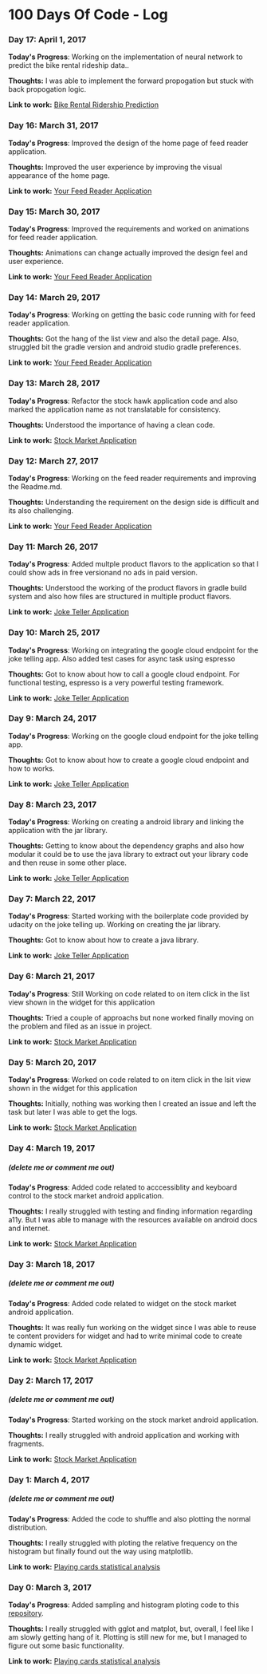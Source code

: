 # 100 Days Of Code - Log

### Day 17: April 1, 2017

**Today's Progress**: Working on the implementation of neural network to predict the bike rental rideship data..

**Thoughts:** I was able to implement the forward propogation but stuck with back propogation logic.

**Link to work:** [Bike Rental Ridership Prediction](https://github.com/krypten/BikeRentalRidershipPrediction)

### Day 16: March 31, 2017

**Today's Progress**: Improved the design of the home page of feed reader application.

**Thoughts:** Improved the user experience by improving the visual appearance of the home page.

**Link to work:** [Your Feed Reader Application](https://github.com/krypten/YourFeedReader)

### Day 15: March 30, 2017

**Today's Progress**: Improved the requirements and worked on animations for feed reader application.

**Thoughts:** Animations can change actually improved the design feel and user experience.

**Link to work:** [Your Feed Reader Application](https://github.com/krypten/YourFeedReader)

### Day 14: March 29, 2017

**Today's Progress**: Working on getting the basic code running with for feed reader application.

**Thoughts:** Got the hang of the list view and also the detail page. Also, struggled bit the gradle version and android studio gradle preferences.

**Link to work:** [Your Feed Reader Application](https://github.com/krypten/YourFeedReader)

### Day 13: March 28, 2017

**Today's Progress**: Refactor the stock hawk application code and also marked the application name as not translatable for consistency.

**Thoughts:** Understood the importance of having a clean code.

**Link to work:** [Stock Market Application](https://github.com/krypten/StockHawk)

### Day 12: March 27, 2017

**Today's Progress**: Working on the feed reader requirements and improving the Readme.md.

**Thoughts:** Understanding the requirement on the design side is difficult and its also challenging. 

**Link to work:** [Your Feed Reader Application](https://github.com/krypten/YourFeedReader)

### Day 11: March 26, 2017

**Today's Progress**: Added multple product flavors to the application so that I could show ads in free versionand no ads in paid version.

**Thoughts:** Understood the working of the product flavors in gradle build system and also how files are structured in multiple product flavors.

**Link to work:** [Joke Teller Application](https://github.com/krypten/JokeTeller)

### Day 10: March 25, 2017

**Today's Progress**: Working on integrating the google cloud endpoint for the joke telling app. Also added test cases for async task using espresso

**Thoughts:** Got to know about how to call a google cloud endpoint. For functional testing, espresso is a very powerful testing framework.

**Link to work:** [Joke Teller Application](https://github.com/krypten/JokeTeller)

### Day 9: March 24, 2017

**Today's Progress**: Working on the google cloud endpoint for the joke telling app.

**Thoughts:** Got to know about how to create a google cloud endpoint and how to works.

**Link to work:** [Joke Teller Application](https://github.com/krypten/JokeTeller)

### Day 8: March 23, 2017

**Today's Progress**: Working on creating a android library and linking the application with the jar library.

**Thoughts:** Getting to know about the dependency graphs and also how modular it could be to use the java library to extract out your library code and then reuse in some other place.

**Link to work:** [Joke Teller Application](https://github.com/krypten/JokeTeller)

### Day 7: March 22, 2017

**Today's Progress**: Started working with the boilerplate code provided by udacity on the joke telling up. Working on creating the jar library.

**Thoughts:** Got to know about how to create a java library. 

**Link to work:** [Joke Teller Application](https://github.com/krypten/JokeTeller)

### Day 6: March 21, 2017

**Today's Progress**: Still Working on code related to on item click in the list view
shown in the widget for this application

**Thoughts:** Tried a couple of approachs but none worked finally moving on the problem and filed as an issue in project.

**Link to work:** [Stock Market Application](https://github.com/krypten/StockHawk)


### Day 5: March 20, 2017

**Today's Progress**: Worked on code related to on item click in the lsit view
shown in the widget for this application

**Thoughts:** Initially, nothing was working then I created an issue and left the task but later I was able to get the logs.

**Link to work:** [Stock Market Application](https://github.com/krypten/StockHawk)


### Day 4: March 19, 2017
##### (delete me or comment me out)

**Today's Progress**: Added code related to acccessiblity and keyboard control to
 the stock market android application.

**Thoughts:** I really struggled with testing and finding information regarding a11y. But I was
able to manage with the resources available on android docs and internet.

**Link to work:** [Stock Market Application](https://github.com/krypten/StockHawk)


### Day 3: March 18, 2017
##### (delete me or comment me out)

**Today's Progress**: Added code related to widget on the stock market android application.

**Thoughts:** It was really fun working on the widget since I was able to reuse te content
 providers for widget and had to write minimal code to create dynamic widget.

**Link to work:** [Stock Market Application](https://github.com/krypten/StockHawk)


### Day 2: March 17, 2017
##### (delete me or comment me out)

**Today's Progress**: Started working on the stock market android application. 

**Thoughts:** I really struggled with android application and working with fragments.

**Link to work:** [Stock Market Application](https://github.com/krypten/StockHawk)


### Day 1: March 4, 2017
##### (delete me or comment me out)

**Today's Progress**: Added the code to shuffle and also plotting the normal distribution.

**Thoughts:** I really struggled with ploting the relative frequency on the histogram but finally found out the way using matplotlib.

**Link to work:** [Playing cards statistical analysis](https://github.com/krypten/PlayingCardsStatisticalAnalysis)


### Day 0: March 3, 2017

**Today's Progress**: Added sampling and histogram ploting code to this [repository](https://github.com/krypten/PlayingCardsStatisticalAnalysis).

**Thoughts:** I really struggled with gglot and matplot, but, overall, I feel like I am slowly getting hang of it. Plotting is still new for me, but I managed to figure out some basic functionality.

**Link to work:** [Playing cards statistical analysis](https://github.com/krypten/PlayingCardsStatisticalAnalysis)


